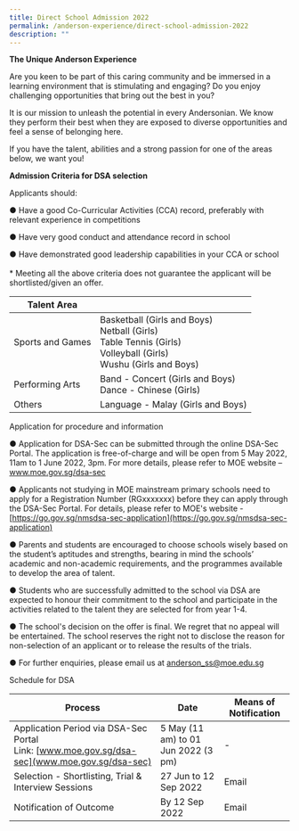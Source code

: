 ```yaml
---
title: Direct School Admission 2022
permalink: /anderson-experience/direct-school-admission-2022
description: ""
---
```

**The Unique Anderson Experience**

Are you keen to be part of this caring community and be immersed in a learning environment that is stimulating and engaging? Do you enjoy challenging opportunities that bring out the best in you?

It is our mission to unleash the potential in every Andersonian. We know they perform their best when they are exposed to diverse opportunities and feel a sense of belonging here.


If you have the talent, abilities and a strong passion for one of the areas below, we want you!




**Admission Criteria for DSA selection**

Applicants should:

●       Have a good Co-Curricular Activities (CCA) record, preferably with relevant experience  in competitions

●       Have very good conduct and attendance record in school

●       Have demonstrated good leadership capabilities in your CCA or school
<br><br>* Meeting all the above criteria does not guarantee the applicant will be shortlisted/given an offer.



| Talent Area| |
| -------- | -------- | 
| Sports and Games |    Basketball (Girls and Boys)<br>Netball (Girls)<br>Table Tennis (Girls)<br>Volleyball (Girls)<br>Wushu (Girls and Boys) |
|Performing Arts| Band - Concert (Girls and Boys) <br>Dance - Chinese (Girls) |
|Others| Language - Malay (Girls and Boys) |

Application for procedure and information

●  Application for DSA-Sec can be submitted through the online DSA-Sec Portal. The application is free-of-charge and will be open from 5 May 2022, 11am to 1 June 2022, 3pm. For more details, please refer to MOE website – [www.moe.gov.sg/dsa-sec ](www.moe.gov.sg/dsa-sec )

 

●    Applicants not studying in MOE mainstream primary schools need to apply for a Registration Number (RGxxxxxxx) before they can apply through the DSA-Sec Portal. For details, please refer to MOE's website - [https://go.gov.sg/nmsdsa-sec-application](https://go.gov.sg/nmsdsa-sec-application)

 

● Parents and students are encouraged to choose schools wisely based on the student’s aptitudes and strengths, bearing in mind the schools’ academic and non-academic requirements, and the programmes available to develop the area of talent.

●  Students who are successfully admitted to the school via DSA are expected to honour their commitment to the school and participate in the activities related to the talent they are selected for from year 1-4.
 

● The school's decision on the offer is final. We regret that no appeal will be entertained. The school reserves the right not to disclose the reason for non-selection of an applicant or to release the results of the trials.


●   For further enquiries, please email us at <a href="mailto:anderson_ss@moe.edu.sg">anderson_ss@moe.edu.sg</a>

Schedule for DSA

| Process | Date | Means of Notification|
| -------- | -------- | -------- |
|Application Period via DSA-Sec Portal<br>Link: [www.moe.gov.sg/dsa-sec](www.moe.gov.sg/dsa-sec)| 5 May (11 am) to 01 Jun 2022 (3 pm)| -|
|Selection - Shortlisting, Trial & Interview Sessions|27 Jun to 12 Sep 2022|Email
|Notification of Outcome|By 12 Sep 2022|Email